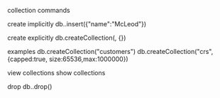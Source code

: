 collection commands

create implicitly
db.<collection name>.insert({"name":"McLeod"})

create explicitly
db.createCollection(<name>, {<optional options>})


examples
db.createCollection("customers")
db.createCollection("crs",{capped:true, size:65536,max:1000000})

view collections
show collections

drop
db.<collection name>.drop()